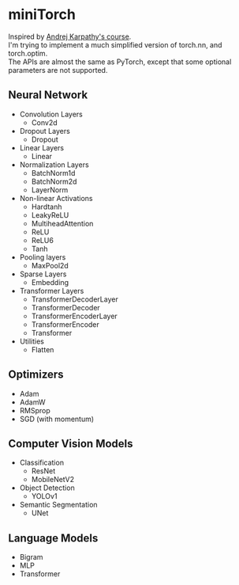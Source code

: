 # miniTorch

Inspired by [Andrej Karpathy's course](https://karpathy.ai/zero-to-hero.html).  
I'm trying to implement a much simplified version of torch.nn, and torch.optim.  
The APIs are almost the same as PyTorch, except that some optional parameters are not supported.

## Neural Network
- Convolution Layers
    * Conv2d
- Dropout Layers
    * Dropout
- Linear Layers
    * Linear
- Normalization Layers
    * BatchNorm1d
    * BatchNorm2d
    * LayerNorm
- Non-linear Activations
    * Hardtanh
    * LeakyReLU
    * MultiheadAttention
    * ReLU
    * ReLU6
    * Tanh
- Pooling layers
    * MaxPool2d
- Sparse Layers
    * Embedding
- Transformer Layers
    * TransformerDecoderLayer
    * TransformerDecoder
    * TransformerEncoderLayer
    * TransformerEncoder
    * Transformer
- Utilities
    * Flatten

## Optimizers
- Adam
- AdamW
- RMSprop
- SGD (with momentum)

## Computer Vision Models
- Classification
    * ResNet
    * MobileNetV2
- Object Detection
    * YOLOv1
- Semantic Segmentation
    * UNet

## Language Models
- Bigram
- MLP
- Transformer
